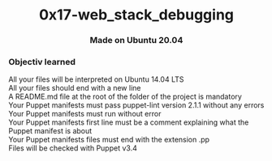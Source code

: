 <h1 align="center">0x17-web_stack_debugging</h1>

<h3 align="center">Made on Ubuntu 20.04</h3>

<h3>Objectiv learned</h3>

<p>All your files will be interpreted on Ubuntu 14.04 LTS</br>
All your files should end with a new line</br>
A README.md file at the root of the folder of the project is mandatory</br>
Your Puppet manifests must pass puppet-lint version 2.1.1 without any errors</br>
Your Puppet manifests must run without error</br>
Your Puppet manifests first line must be a comment explaining what the Puppet manifest is about</br>
Your Puppet manifests files must end with the extension .pp</br>
Files will be checked with Puppet v3.4</p>

